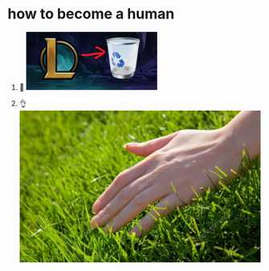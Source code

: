 # how to become a human

1. 🙌
![](/docs/assets/evolution_manual/step_1.png)

2. 👌
![](/docs/assets/evolution_manual/step_2.png)